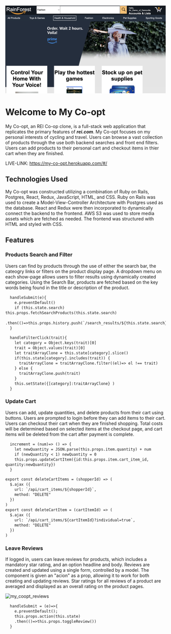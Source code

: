 <!-- # README

This README would normally document whatever steps are necessary to get the
application up and running.

Things you may want to cover:

* Ruby version

* System dependencies

* Configuration

* Database creation

* Database initialization

* How to run the test suite

* Services (job queues, cache servers, search engines, etc.)

* Deployment instructions

* ... -->


![alt text](https://github.com/Domingo-creator/RainForest/blob/master/app/assets/images/main_page_screenshot.png) 

# Welcome to My Co-opt
My Co-opt, an REI Co-op clone, is a full-stack web application that replicates the primary features of **_rei.com_**. My Co-opt focuses on my personal interests of cycling and travel. Users can browse a vast collection of products through the use both backend searches and front end filters. Users can add products to their personal cart and checkout items in thier cart when they are finished.  

LIVE-LINK: https://my-co-opt.herokuapp.com/#/


## Technologies Used
My Co-opt was constructed utilizing a combination of Ruby on Rails, Postgres, React, Redux, JavaScript, HTML, and CSS. Ruby on Rails was used to create a Model-View-Controller Architecture with Postgres used as the database. React and Redux were then incorporated to dynamically connect the backend to the frontend. AWS S3 was used to store media assets which are fetched as needed. The frontend was structured with HTML and styled with CSS.


## Features
### Products Search and Filter
Users can find by products through the use of either the search bar, the cateogry links or filters on the product display page. A dropdown menu on each show-page allows users to filter results using dynamically created categories. Using the Search Bar, products are fetched based on the key words being found in the title or description of the product. 
<!-- ![rainforest_search](https://user-images.githubusercontent.com/59151493/166298514-37f8a4fb-4f52-4fe7-8722-4bba67765f78.gif) -->

```
  handleSubmit(e){
    e.preventDefault()
    if (this.state.search) this.props.fetchSearchProducts(this.state.search)
    .then(()=>this.props.history.push(`/search_results/${this.state.search}`))
  }
```
```
  handleFilterClick(trait){
    let category = Object.keys(trait)[0]
    trait = Object.values(trait)[0]
    let traitArrayClone = this.state[category].slice()
    if(this.state[category].includes(trait)) {
      traitArrayClone = traitArrayClone.filter((el)=> el !== trait)
    } else {
      traitArrayClone.push(trait)
    }
    this.setState({[category]:traitArrayClone} )
  }

```

### Update Cart

<!-- ![my_coopt_cart](https://user-images.githubusercontent.com/) -->

Users can add, update quantities, and delete products from their cart using buttons. Users are prompted to login before they can add items to their cart. Users can checkout their cart when they are finished shopping. Total costs will be determined based on selected items at the checkout page, and cart items will be deleted from the cart after payment is complete.

```
  increment = (num)=> () => {
    let newQuantity = JSON.parse(this.props.item.quantity) + num
    if (newQuantity < 1) newQuantity = 0
    this.props.updateCartItem({id:this.props.item.cart_item_id, quantity:newQuantity})
  } 
```

```
export const deleteCartItems = (shopperId) => (
  $.ajax ({
    url: `/api/cart_items/${shopperId}`,
    method: "DELETE"
  })
)
export const deleteCartItem = (cartItemId) => (
  $.ajax ({
    url: `/api/cart_items/${cartItemId}?individual=true`,
    method: "DELETE"
  })
)
```

### Leave Reviews
If logged in, users can leave reviews for products, which includes a mandatory star rating, and an option headline and body. Reviews are created and updated using a single form, controlled by a model. The component is given an "acion" as a prop, allowing it to work for both creating and updating reviews. Star ratings for all reviews of a product are averaged and displayed as an overall rating on the product pages.

![my_coopt_reviews](https://user-images.githubusercontent.com/)

```
  handleSubmit = (e)=>{
    e.preventDefault();
    this.props.action(this.state)
    .then(()=>this.props.toggleReview())
  }
```
